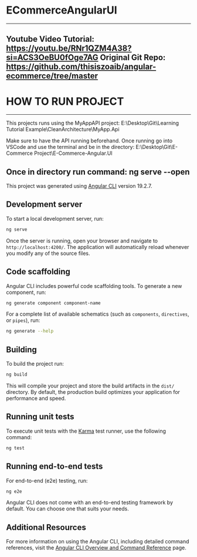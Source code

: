 # ECommerceAngularUI
-----------------------------------------------------------------------------------
Youtube Video Tutorial: https://youtu.be/RNr1QZM4A38?si=ACS3OeBU0fOge7AG
Original Git Repo: https://github.com/thisiszoaib/angular-ecommerce/tree/master
-----------------------------------------------------------------------------------

# HOW TO RUN PROJECT
-----------------------------------------------------------------------------------
This projects runs using the MyAppAPI project: E:\Desktop\Git\Learning Tutorial Example\CleanArchitecture\MyApp.Api

Make sure to have the API running beforehand. Once running go into VSCode and use the terminal and be in the directory: E:\Desktop\Git\E-Commerce Project\E-Commerce-Angular.UI

Once in directory run command: ng serve --open
-----------------------------------------------------------------------------------

This project was generated using [Angular CLI](https://github.com/angular/angular-cli) version 19.2.7.

## Development server

To start a local development server, run:

```bash
ng serve
```

Once the server is running, open your browser and navigate to `http://localhost:4200/`. The application will automatically reload whenever you modify any of the source files.

## Code scaffolding

Angular CLI includes powerful code scaffolding tools. To generate a new component, run:

```bash
ng generate component component-name
```

For a complete list of available schematics (such as `components`, `directives`, or `pipes`), run:

```bash
ng generate --help
```

## Building

To build the project run:

```bash
ng build
```

This will compile your project and store the build artifacts in the `dist/` directory. By default, the production build optimizes your application for performance and speed.

## Running unit tests

To execute unit tests with the [Karma](https://karma-runner.github.io) test runner, use the following command:

```bash
ng test
```

## Running end-to-end tests

For end-to-end (e2e) testing, run:

```bash
ng e2e
```

Angular CLI does not come with an end-to-end testing framework by default. You can choose one that suits your needs.

## Additional Resources

For more information on using the Angular CLI, including detailed command references, visit the [Angular CLI Overview and Command Reference](https://angular.dev/tools/cli) page.

